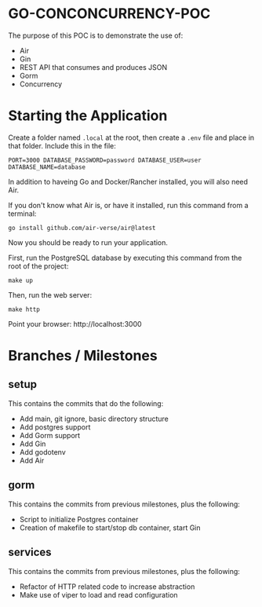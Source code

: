 # GO-CONCONCURRENCY-POC

The purpose of this POC is to demonstrate the use of:

- Air
- Gin
- REST API that consumes and produces JSON
- Gorm
- Concurrency

# Starting the Application

Create a folder named `.local` at the root, then create a `.env` file and place in that folder. Include this in the file:

`
PORT=3000
DATABASE_PASSWORD=password
DATABASE_USER=user 
DATABASE_NAME=database
`

In addition to haveing Go and Docker/Rancher installed, you will also need Air.

If you don't know what Air is, or have it installed, run this command from a terminal:

`go install github.com/air-verse/air@latest`

Now you should be ready to run your application.

First, run the PostgreSQL database by executing this command from the root of the project:

`make up`

Then, run the web server:

`make http`

Point your browser: http://localhost:3000

# Branches / Milestones

## setup

This contains the commits that do the following:

- Add main, git ignore, basic directory structure
- Add postgres support
- Add Gorm support
- Add Gin
- Add godotenv
- Add Air

## gorm

This contains the commits from previous milestones, plus the following:

- Script to initialize Postgres container
- Creation of makefile to start/stop db container, start Gin

## services

This contains the commits from previous milestones, plus the following:

- Refactor of HTTP related code to increase abstraction
- Make use of viper to load and read configuration